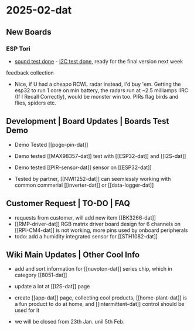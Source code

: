 
# 2025-02-dat


## New Boards

### ESP Tori 

- [sound test done](https://t.me/electrodragon3/325) - [I2C test done](https://t.me/electrodragon3/326), ready for the final version next week

feedback collection 
- Nice, if U had a cheapo RCWL radar instead, I'd buy 'em. Getting the esp32 to run 1 core on min battery, the radars run at ~2.5 milliamps IIRC (If I Recall Correctly), would be monster win too. PIRs flag birds and flies, spiders etc.



## Development | Board Updates | Boards Test Demo

- Demo Tested [[pogo-pin-dat]]

- Demo tested [[MAX98357-dat]] test with [[ESP32-dat]] and [[I2S-dat]]

- Demo tested [[PIR-sensor-dat]] sensor on [[ESP32-dat]]
  
- Tested by partner, [[NWI1252-dat]] can seemlessly working with common commerial [[inverter-dat]] or [[data-logger-dat]]


## Customer Request | TO-DO | FAQ

- requests from customer, will add new item [[BK3266-dat]]
- [[RMP-driver-dat]] RGB matrix driver board design for 6 channels on [[RPI-CM4-dat]] is not working, more pins used by onboard peripherals  
- todo: add a humidity integrated sensor for [[STH1082-dat]]


## Wiki Main Updates | Other Cool Info

- add and sort information for [[nuvoton-dat]] series chip, which in category [[8051-dat]]

- update a lot at [[I2S-dat]] page

- create [[app-dat]] page, collecting cool products, [[home-plant-dat]] is a fun product to do at home, and [[intermittent-dat]] control should be used for it

- we will be closed from 23th Jan. unil 5th Feb. 
  
